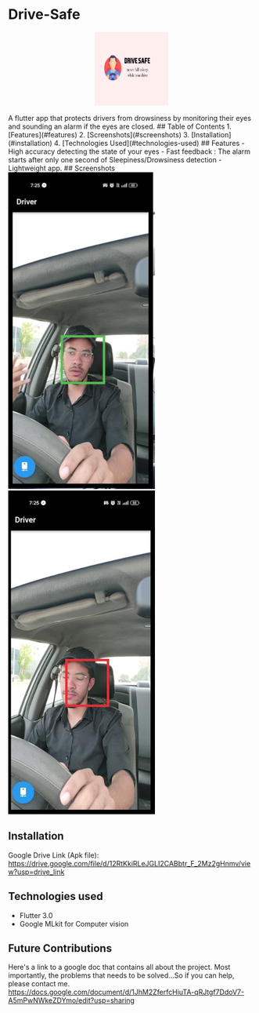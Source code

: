 # Drive-Safe
<p align="center">
  <img src="screenshots/banner.jpg" alt="App Logo" width="150" height="150">
</p>
A flutter app that protects drivers from drowsiness by monitoring their eyes and sounding an alarm if the eyes are closed.
## Table of Contents  
1. [Features](#features)  
2. [Screenshots](#screenshots)  
3. [Installation](#installation)  
4. [Technologies Used](#technologies-used)
## Features  
- High accuracy detecting the state of your eyes  
- Fast feedback : The alarm starts after only one second of Sleepiness/Drowsiness detection  
- Lightweight app.  
## Screenshots  
<img src="screenshots/1.PNG" width="300" alt="Driver Awake"/>  
<img src="screenshots/3.png" width="300" alt="Driver asleep. Sound Alarm !"/>    

## Installation
Google Drive Link (Apk file):
https://drive.google.com/file/d/12RtKkiRLeJGLI2CABbtr_F_2Mz2gHnmv/view?usp=drive_link

## Technologies used
- Flutter 3.0
- Google MLkit for Computer vision

## Future Contributions 
Here's a link to a google doc that contains all about the project. Most importantly, the problems that needs to be solved...So if you can help, please contact me.
https://docs.google.com/document/d/1JhM2ZferfcHiuTA-qRJtgf7DdoV7-A5mPwNWkeZDYmo/edit?usp=sharing

